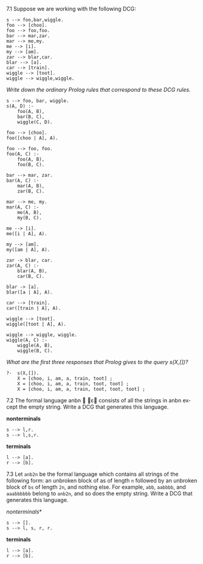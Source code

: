 7.1 Suppose we are working with the following DCG:

```
s --> foo,bar,wiggle.
foo --> [choo].
foo --> foo,foo.
bar --> mar,zar.
mar --> me,my.
me --> [i].
my --> [am].
zar --> blar,car.
blar --> [a].
car --> [train].
wiggle --> [toot].
wiggle --> wiggle,wiggle.
```

_Write down the ordinary Prolog rules that correspond to these DCG rules._

```
s --> foo, bar, wiggle.
s(A, D) :-
    foo(A, B),
    bar(B, C),
    wiggle(C, D).

foo --> [choo].
foo([choo | A], A).

foo --> foo, foo.
foo(A, C) :-
    foo(A, B),
    foo(B, C).

bar --> mar, zar.
bar(A, C) :-
    mar(A, B),
    zar(B, C).

mar --> me, my.
mar(A, C) :-
    me(A, B),
    my(B, C).

me --> [i].
me([i | A], A).

my --> [am].
my([am | A], A).

zar -> blar, car.
zar(A, C) :-
    blar(A, B),
    car(B, C).

blar -> [a].
blar([a | A], A).

car --> [train].
car([train | A], A).

wiggle --> [toot].
wiggle([toot | A], A).

wiggle --> wiggle, wiggle.
wiggle(A, C) :-
    wiggle(A, B),
    wiggle(B, C).
```

_What are the first three responses that Prolog gives to the query s(X,[])?_

```
?-  s(X,[]).
    X = [choo, i, am, a, train, toot] ;
    X = [choo, i, am, a, train, toot, toot] ;
    X = [choo, i, am, a, train, toot, toot, toot] ;
```

7.2 The formal language anbn 􏰃 􏰈ε􏰉 consists of all the strings in anbn ex- cept the empty string. Write a DCG that generates this language.

**nonterminals**

```
s --> l,r.
s --> l,s,r.
```

**terminals**

```
l --> [a].
r --> [b].
```

7.3 Let `anb2n` be the formal language which contains all strings of the following form: an unbroken block of as of length `n` followed by an unbroken block of `bs` of length `2n`, and nothing else. For example, `abb`, `aabbbb`, and `aaabbbbbb` belong to `anb2n`, and so does the empty string. Write a DCG that generates this language.

*nonterminals**

```
s --> [].
s --> l, s, r, r.
```

**terminals**

```
l --> [a].
r --> [b].
```